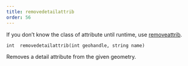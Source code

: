 ```yaml
---
title: removedetailattrib
order: 56
---
```

If you don’t know the class of attribute until runtime, use [removeattrib](../geometry/removeattrib "Removes an attribute or group from the geometry.").

`int  removedetailattrib(int geohandle, string name)`

Removes a detail attribute from the given geometry.
